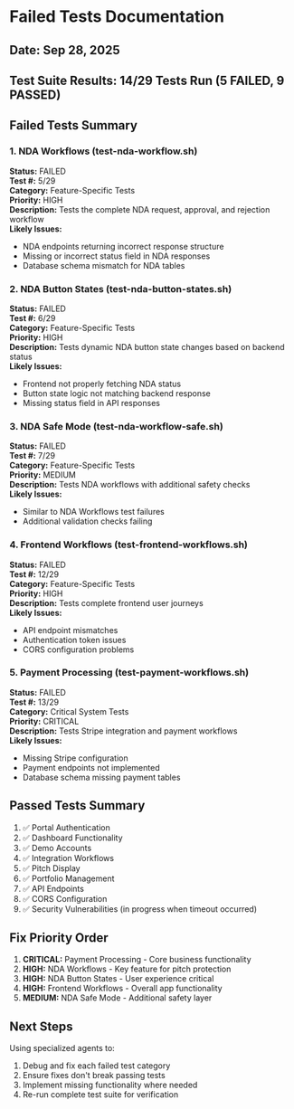 # Failed Tests Documentation

## Date: Sep 28, 2025
## Test Suite Results: 14/29 Tests Run (5 FAILED, 9 PASSED)

## Failed Tests Summary

### 1. NDA Workflows (test-nda-workflow.sh)
**Status:** FAILED  
**Test #:** 5/29  
**Category:** Feature-Specific Tests  
**Priority:** HIGH  
**Description:** Tests the complete NDA request, approval, and rejection workflow  
**Likely Issues:**
- NDA endpoints returning incorrect response structure
- Missing or incorrect status field in NDA responses
- Database schema mismatch for NDA tables

### 2. NDA Button States (test-nda-button-states.sh)
**Status:** FAILED  
**Test #:** 6/29  
**Category:** Feature-Specific Tests  
**Priority:** HIGH  
**Description:** Tests dynamic NDA button state changes based on backend status  
**Likely Issues:**
- Frontend not properly fetching NDA status
- Button state logic not matching backend response
- Missing status field in API responses

### 3. NDA Safe Mode (test-nda-workflow-safe.sh)
**Status:** FAILED  
**Test #:** 7/29  
**Category:** Feature-Specific Tests  
**Priority:** MEDIUM  
**Description:** Tests NDA workflows with additional safety checks  
**Likely Issues:**
- Similar to NDA Workflows test failures
- Additional validation checks failing

### 4. Frontend Workflows (test-frontend-workflows.sh)
**Status:** FAILED  
**Test #:** 12/29  
**Category:** Feature-Specific Tests  
**Priority:** HIGH  
**Description:** Tests complete frontend user journeys  
**Likely Issues:**
- API endpoint mismatches
- Authentication token issues
- CORS configuration problems

### 5. Payment Processing (test-payment-workflows.sh)
**Status:** FAILED  
**Test #:** 13/29  
**Category:** Critical System Tests  
**Priority:** CRITICAL  
**Description:** Tests Stripe integration and payment workflows  
**Likely Issues:**
- Missing Stripe configuration
- Payment endpoints not implemented
- Database schema missing payment tables

## Passed Tests Summary
1. ✅ Portal Authentication
2. ✅ Dashboard Functionality  
3. ✅ Demo Accounts
4. ✅ Integration Workflows
5. ✅ Pitch Display
6. ✅ Portfolio Management
7. ✅ API Endpoints
8. ✅ CORS Configuration
9. ✅ Security Vulnerabilities (in progress when timeout occurred)

## Fix Priority Order
1. **CRITICAL:** Payment Processing - Core business functionality
2. **HIGH:** NDA Workflows - Key feature for pitch protection
3. **HIGH:** NDA Button States - User experience critical
4. **HIGH:** Frontend Workflows - Overall app functionality
5. **MEDIUM:** NDA Safe Mode - Additional safety layer

## Next Steps
Using specialized agents to:
1. Debug and fix each failed test category
2. Ensure fixes don't break passing tests
3. Implement missing functionality where needed
4. Re-run complete test suite for verification